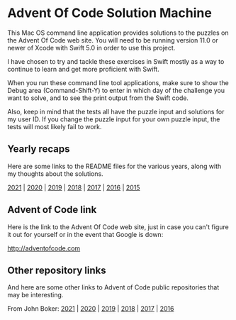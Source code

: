 # Advent Of Code Solution Machine

This Mac OS command line application provides solutions to the puzzles on the Advent Of Code web site. 
You will need to be running version 11.0 or newer of Xcode with Swift 5.0 in order to use this project.

I have chosen to try and tackle these exercises in Swift mostly as a way to continue to learn and get more proficient with Swift.

When you run these command line tool applications, make sure to show the Debug area (Command-Shift-Y) 
to enter in which day of the challenge you want to solve, and to see the print output from the Swift code.

Also, keep in mind that the tests all have the puzzle input and solutions for my user ID.
If you change the puzzle input for your own puzzle input, the tests will most likely fail to work.

## Yearly recaps

Here are some links to the README files for the various years, along with my thoughts about the solutions.

[2021](https://github.com/Wave39/AdventOfCode/blob/master/AdventOfCode/Puzzles/2021/README.md) |
[2020](https://github.com/Wave39/AdventOfCode/blob/master/AdventOfCode/Puzzles/2020/README.md) |
[2019](https://github.com/Wave39/AdventOfCode/blob/master/AdventOfCode/Puzzles/2019/README.md) |
[2018](https://github.com/Wave39/AdventOfCode/blob/master/AdventOfCode/Puzzles/2018/README.md) |
[2017](https://github.com/Wave39/AdventOfCode/blob/master/AdventOfCode/Puzzles/2017/README.md) |
[2016](https://github.com/Wave39/AdventOfCode/blob/master/AdventOfCode/Puzzles/2016/README.md) |
[2015](https://github.com/Wave39/AdventOfCode/blob/master/AdventOfCode/Puzzles/2015/README.md)

## Advent of Code link
Here is the link to the Advent Of Code web site, just in case you can't figure it out for yourself or in the 
event that Google is down:

http://adventofcode.com

## Other repository links
And here are some other links to Advent of Code public repositories that may be interesting.

From John Boker: [2021](https://github.com/johnboker/AoC2021) | [2020](https://github.com/johnboker/AoC2020) | [2019](https://github.com/johnboker/AoC2019) | [2018](https://github.com/johnboker/AoC2018) | [2017](https://github.com/johnboker/AoC2017) | [2016](https://github.com/johnboker/AoC2016)
